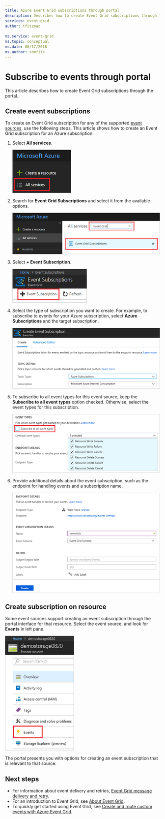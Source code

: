 ```yaml
---
title: Azure Event Grid subscriptions through portal
description: Describes how to create Event Grid subscriptions through the portal.
services: event-grid
author: tfitzmac

ms.service: event-grid
ms.topic: conceptual
ms.date: 08/17/2018
ms.author: tomfitz
---
```


# Subscribe to events through portal

This article describes how to create Event Grid subscriptions through the portal.

## Create event subscriptions

To create an Event Grid subscription for any of the supported [event sources](event-sources.md), use the following steps. This article shows how to create an Event Grid subscription for an Azure subscription.

1. Select **All services**.

   ![Select all services](./media/subscribe-through-portal/select-all-services.png)

1. Search for **Event Grid Subscriptions** and select it from the available options.

   ![Search](./media/subscribe-through-portal/search.png)

1. Select **+ Event Subscription**.

   ![Add subscription](./media/subscribe-through-portal/add-subscription.png)

1. Select the type of subscription you want to create. For example, to subscribe to events for your Azure subscription, select **Azure Subscriptions** and the target subscription.

   ![Select Azure subscription](./media/subscribe-through-portal/azure-subscription.png)

1. To subscribe to all event types for this event source, keep the **Subscribe to all event types** option checked. Otherwise, select the event types for this subscription.

   ![Select event types](./media/subscribe-through-portal/select-event-types.png)

1. Provide additional details about the event subscription, such as the endpoint for handling events and a subscription name.

   ![Provide subscription details](./media/subscribe-through-portal/provide-subscription-details.png)

## Create subscription on resource

Some event sources support creating an event subscription through the portal interface for that resource. Select the event source, and look for **Events** in left pane.

![Provide subscription details](./media/subscribe-through-portal/resource-events.png)

The portal presents you with options for creating an event subscription that is relevant to that source.

## Next steps

* For information about event delivery and retries, [Event Grid message delivery and retry](delivery-and-retry.md).
* For an introduction to Event Grid, see [About Event Grid](overview.md).
* To quickly get started using Event Grid, see [Create and route custom events with Azure Event Grid](custom-event-quickstart.md).
